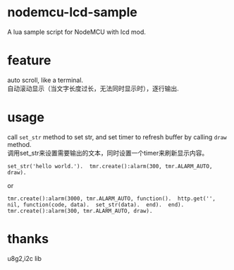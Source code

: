 # nodemcu-lcd-sample
A lua sample script for NodeMCU with lcd mod.  

# feature
auto scroll, like a terminal.  
自动滚动显示（当文字长度过长，无法同时显示时），逐行输出. 

# usage
call `set_str` method to set str, and set timer to refresh buffer by calling `draw` method.  
调用set_str来设置需要输出的文本，同时设置一个timer来刷新显示内容。  

`
set_str('hello world.'). 
tmr.create():alarm(300, tmr.ALARM_AUTO, draw). 
`

or

`
tmr.create():alarm(3000, tmr.ALARM_AUTO, function(). 
  http.get('', nil, function(code, data). 
    set_str(data). 
  end). 
end). 
tmr.create():alarm(300, tmr.ALARM_AUTO, draw). 
`

# thanks
u8g2,i2c lib

